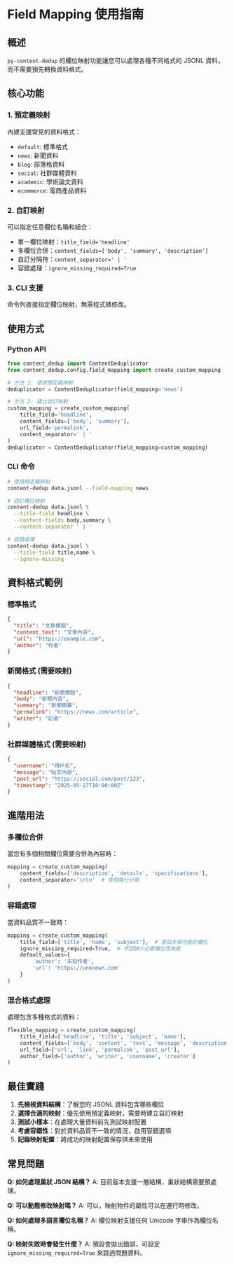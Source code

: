 # Field Mapping 使用指南

## 概述

`py-content-dedup` 的欄位映射功能讓您可以處理各種不同格式的 JSONL 資料，而不需要預先轉換資料格式。

## 核心功能

### 1. 預定義映射

內建支援常見的資料格式：

- `default`: 標準格式
- `news`: 新聞資料
- `blog`: 部落格資料  
- `social`: 社群媒體資料
- `academic`: 學術論文資料
- `ecommerce`: 電商產品資料

### 2. 自訂映射

可以指定任意欄位名稱和組合：

- 單一欄位映射：`title_field='headline'`
- 多欄位合併：`content_fields=['body', 'summary', 'description']`
- 自訂分隔符：`content_separator=' | '`
- 容錯處理：`ignore_missing_required=True`

### 3. CLI 支援

命令列直接指定欄位映射，無需程式碼修改。

## 使用方式

### Python API

```python
from content_dedup import ContentDeduplicator
from content_dedup.config.field_mapping import create_custom_mapping

# 方法 1: 使用預定義映射
deduplicator = ContentDeduplicator(field_mapping='news')

# 方法 2: 建立自訂映射
custom_mapping = create_custom_mapping(
    title_field='headline',
    content_fields=['body', 'summary'],
    url_field='permalink',
    content_separator=' | '
)
deduplicator = ContentDeduplicator(field_mapping=custom_mapping)
```

### CLI 命令

```bash
# 使用預定義映射
content-dedup data.jsonl --field-mapping news

# 自訂欄位映射
content-dedup data.jsonl \
  --title-field headline \
  --content-fields body,summary \
  --content-separator ' | '

# 容錯處理
content-dedup data.jsonl \
  --title-field title,name \
  --ignore-missing
```

## 資料格式範例

### 標準格式
```json
{
  "title": "文章標題",
  "content_text": "文章內容",
  "url": "https://example.com",
  "author": "作者"
}
```

### 新聞格式 (需要映射)
```json
{
  "headline": "新聞標題",
  "body": "新聞內容",
  "summary": "新聞摘要",
  "permalink": "https://news.com/article",
  "writer": "記者"
}
```

### 社群媒體格式 (需要映射)
```json
{
  "username": "用戶名",
  "message": "貼文內容",
  "post_url": "https://social.com/post/123",
  "timestamp": "2025-05-27T10:00:00Z"
}
```

## 進階用法

### 多欄位合併

當您有多個相關欄位需要合併為內容時：

```python
mapping = create_custom_mapping(
    content_fields=['description', 'details', 'specifications'],
    content_separator='\n\n'  # 使用換行分隔
)
```

### 容錯處理

當資料品質不一致時：

```python
mapping = create_custom_mapping(
    title_field=['title', 'name', 'subject'],  # 嘗試多個可能的欄位
    ignore_missing_required=True,  # 不因缺少必要欄位而失敗
    default_values={
        'author': '未知作者',
        'url': 'https://unknown.com'
    }
)
```

### 混合格式處理

處理包含多種格式的資料：

```python
flexible_mapping = create_custom_mapping(
    title_field=['headline', 'title', 'subject', 'name'],
    content_fields=['body', 'content', 'text', 'message', 'description'],
    url_field=['url', 'link', 'permalink', 'post_url'],
    author_field=['author', 'writer', 'username', 'creator']
)
```

## 最佳實踐

1. **先檢視資料結構**：了解您的 JSONL 資料包含哪些欄位
2. **選擇合適的映射**：優先使用預定義映射，需要時建立自訂映射
3. **測試小樣本**：在處理大量資料前先測試映射配置
4. **考慮容錯性**：對於資料品質不一致的情況，啟用容錯選項
5. **記錄映射配置**：將成功的映射配置保存供未來使用

## 常見問題

**Q: 如何處理巢狀 JSON 結構？**
A: 目前版本支援一層結構，巢狀結構需要預處理。

**Q: 可以動態修改映射嗎？**
A: 可以，映射物件的屬性可以在運行時修改。

**Q: 如何處理多語言欄位名稱？**
A: 欄位映射支援任何 Unicode 字串作為欄位名稱。

**Q: 映射失敗時會發生什麼？**
A: 預設會拋出錯誤，可設定 `ignore_missing_required=True` 來跳過問題資料。
